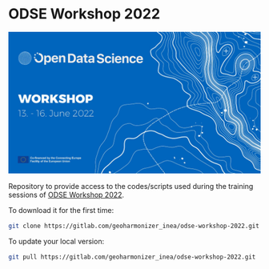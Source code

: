 # ODSE Workshop 2022

![header](header.png)

Repository to provide access to the codes/scripts used during the training sessions of [ODSE Workshop 2022](https://opendatascience.eu/workshop-2022/).

To download it for the first time:

```bash
git clone https://gitlab.com/geoharmonizer_inea/odse-workshop-2022.git
```

To update your local version:

```bash
git pull https://gitlab.com/geoharmonizer_inea/odse-workshop-2022.git
```
